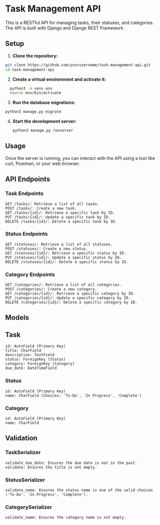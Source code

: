 # Task Management API

This is a RESTful API for managing tasks, their statuses, and categories. The API is built with Django and Django REST Framework.

## Setup

1. **Clone the repository:**
  ```sh
  git clone https://github.com/yourusername/task-management-api.git
  cd task-management-api
  ```

2. **Create a virtual environment and activate it:**
```sh
  python3 -m venv env
  source env/bin/activate
  ```

3. **Run the database migrations:**
  ```sh
  python3 manage.py migrate
  ```

4. **Start the development server:**
    ```sh
   python3 manage.py runserver
    ```
## Usage

Once the server is running, you can interact with the API using a tool like curl, Postman, or your web browser.

## API Endpoints

### Task Endpoints
    GET /tasks/: Retrieve a list of all tasks.
    POST /tasks/: Create a new task.
    GET /tasks/{id}/: Retrieve a specific task by ID.
    PUT /tasks/{id}/: Update a specific task by ID.
    DELETE /tasks/{id}/: Delete a specific task by ID.

### Status Endpoints

    GET /statuses/: Retrieve a list of all statuses.
    POST /statuses/: Create a new status.
    GET /statuses/{id}/: Retrieve a specific status by ID.
    PUT /statuses/{id}/: Update a specific status by ID.
    DELETE /statuses/{id}/: Delete a specific status by ID.

### Category Endpoints

    GET /categories/: Retrieve a list of all categories.
    POST /categories/: Create a new category.
    GET /categories/{id}/: Retrieve a specific category by ID.
    PUT /categories/{id}/: Update a specific category by ID.
    DELETE /categories/{id}/: Delete a specific category by ID.


## Models

## Task

    id: AutoField (Primary Key)
    title: CharField
    description: TextField
    status: ForeignKey (Status)
    category: ForeignKey (Category)
    due_date: DateTimeField

### Status

    id: AutoField (Primary Key)
    name: CharField (Choices: 'To-Do', 'In Progress', 'Complete')

### Category

    id: AutoField (Primary Key)
    name: CharField

## Validation

### TaskSerializer

    validate_due_date: Ensures the due date is not in the past.
    validate: Ensures the title is not empty.

### StatusSerializer

    validate_name: Ensures the status name is one of the valid choices ('To-Do', 'In Progress', 'Complete').

### CategorySerializer

    validate_name: Ensures the category name is not empty.
    
